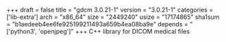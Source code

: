 +++
draft = false
title = "gdcm 3.0.21-1"
version = "3.0.21-1"
categories = ['lib-extra']
arch = "x86_64"
size = "2449240"
usize = "17174865"
sha1sum = "b1aedeeb4ee6fe925199211493a659b4ea08ba9e"
depends = "['python3', 'openjpeg']"
+++
C++ library for DICOM medical files